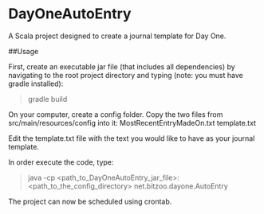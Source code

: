 DayOneAutoEntry
===============

A Scala project designed to create a journal template for Day One.

##Usage

First, create an executable jar file (that includes all dependencies) by navigating to the root project directory and typing (note: you must have gradle installed):
> gradle build

On your computer, create a config folder.  Copy the two files from src/main/resources/config into it:
MostRecentEntryMadeOn.txt
template.txt

Edit the template.txt file with the text you would like to have as your journal template. 

In order execute the code, type:
>java -cp <path_to_DayOneAutoEntry_jar_file>:<path_to_the_config_directory> net.bitzoo.dayone.AutoEntry

The project can now be scheduled using crontab. 